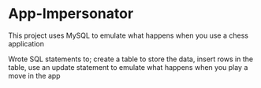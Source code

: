 # App-Impersonator
This project uses MySQL to emulate what happens when you use a chess application

Wrote SQL statements to; create a table to store the data, insert rows in the table, use an update statement to emulate what happens when you play a move in the app

